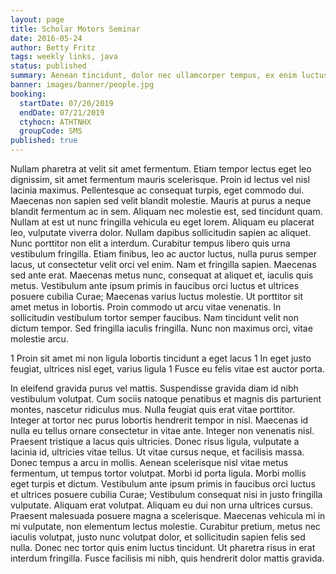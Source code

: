 ```yaml
---
layout: page
title: Scholar Motors Seminar
date: 2016-05-24
author: Betty Fritz
tags: weekly links, java
status: published
summary: Aenean tincidunt, dolor nec ullamcorper tempus, ex enim luctus.
banner: images/banner/people.jpg
booking:
  startDate: 07/20/2019
  endDate: 07/21/2019
  ctyhocn: ATHTNHX
  groupCode: SMS
published: true
---
```

Nullam pharetra at velit sit amet fermentum. Etiam tempor lectus eget leo dignissim, sit amet fermentum mauris scelerisque. Proin id lectus vel nisl lacinia maximus. Pellentesque ac consequat turpis, eget commodo dui. Maecenas non sapien sed velit blandit molestie. Mauris at purus a neque blandit fermentum ac in sem. Aliquam nec molestie est, sed tincidunt quam. Nullam at est ut nunc fringilla vehicula eu eget lorem. Aliquam eu placerat leo, vulputate viverra dolor. Nullam dapibus sollicitudin sapien ac aliquet. Nunc porttitor non elit a interdum. Curabitur tempus libero quis urna vestibulum fringilla. Etiam finibus, leo ac auctor luctus, nulla purus semper lacus, ut consectetur velit orci vel enim. Nam et fringilla sapien. Maecenas sed ante erat.
Maecenas metus nunc, consequat at aliquet et, iaculis quis metus. Vestibulum ante ipsum primis in faucibus orci luctus et ultrices posuere cubilia Curae; Maecenas varius luctus molestie. Ut porttitor sit amet metus in lobortis. Proin commodo ut arcu vitae venenatis. In sollicitudin vestibulum tortor semper faucibus. Nam tincidunt velit non dictum tempor. Sed fringilla iaculis fringilla. Nunc non maximus orci, vitae molestie arcu.

1 Proin sit amet mi non ligula lobortis tincidunt a eget lacus
1 In eget justo feugiat, ultrices nisl eget, varius ligula
1 Fusce eu felis vitae est auctor porta.

In eleifend gravida purus vel mattis. Suspendisse gravida diam id nibh vestibulum volutpat. Cum sociis natoque penatibus et magnis dis parturient montes, nascetur ridiculus mus. Nulla feugiat quis erat vitae porttitor. Integer at tortor nec purus lobortis hendrerit tempor in nisl. Maecenas id nulla eu tellus ornare consectetur in vitae ante. Integer non venenatis nisl. Praesent tristique a lacus quis ultricies. Donec risus ligula, vulputate a lacinia id, ultricies vitae tellus. Ut vitae cursus neque, et facilisis massa. Donec tempus a arcu in mollis. Aenean scelerisque nisl vitae metus fermentum, ut tempus tortor volutpat.
Morbi id porta ligula. Morbi mollis eget turpis et dictum. Vestibulum ante ipsum primis in faucibus orci luctus et ultrices posuere cubilia Curae; Vestibulum consequat nisi in justo fringilla vulputate. Aliquam erat volutpat. Aliquam eu dui non urna ultrices cursus. Praesent malesuada posuere magna a scelerisque. Maecenas vehicula mi in mi vulputate, non elementum lectus molestie. Curabitur pretium, metus nec iaculis volutpat, justo nunc volutpat dolor, et sollicitudin sapien felis sed nulla. Donec nec tortor quis enim luctus tincidunt. Ut pharetra risus in erat interdum fringilla. Fusce facilisis mi nibh, quis hendrerit dolor mattis gravida.
